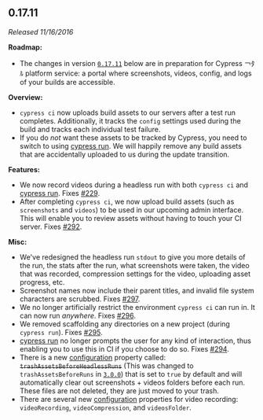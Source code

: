 ## 0.17.11

_Released 11/16/2016_

**Roadmap:**

- The changes in version [`0.17.11`](#01711-11162016) below are in preparation for Cypress ￢ﾀﾙ platform service: a portal where screenshots, videos, config, and logs of your builds are accessible.

**Overview:**

- `cypress ci` now uploads build assets to our servers after a test run completes. Additionally, it tracks the `config` settings used during the build and tracks each individual test failure.
- If you do _not_ want these assets to be tracked by Cypress, you need to switch to using [cypress run](/guides/guides/command-line#cypress-run). We will happily remove any build assets that are accidentally uploaded to us during the update transition.

**Features:**

- We now record videos during a headless run with both `cypress ci` and [cypress run](/guides/guides/command-line#cypress-run). Fixes [#229](https://github.com/cypress-io/cypress/issues/229).
- After completing `cypress ci`, we now upload build assets (such as `screenshots` and `videos`) to be used in our upcoming admin interface. This will enable you to review assets without having to touch your CI server. Fixes [#292](https://github.com/cypress-io/cypress/issues/292).

**Misc:**

- We've redesigned the headless run `stdout` to give you more details of the run, the stats after the run, what screenshots were taken, the video that was recorded, compression settings for the video, uploading asset progress, etc.
- Screenshot names now include their parent titles, and invalid file system characters are scrubbed. Fixes [#297](https://github.com/cypress-io/cypress/issues/297).
- We no longer artificially restrict the environment `cypress ci` can run in. It can now run _anywhere_. Fixes [#296](https://github.com/cypress-io/cypress/issues/296).
- We removed scaffolding any directories on a new project (during `cypress run`). Fixes [#295](https://github.com/cypress-io/cypress/issues/295).
- [cypress run](/guides/guides/command-line#cypress-run) no longer prompts the user for any kind of interaction, thus enabling you to use this in CI if you choose to do so. Fixes [#294](https://github.com/cypress-io/cypress/issues/294).
- There is a new [configuration](/guides/references/configuration) property called: ~~`trashAssetsBeforeHeadlessRuns`~~ (This was changed to `trashAssetsBeforeRuns` in [`3.0.0`](#3.0.0)) that is set to `true` by default and will automatically clear out screenshots + videos folders before each run. These files are not deleted, they are just moved to your trash.
- There are several new [configuration](/guides/references/configuration) properties for video recording: `videoRecording`, `videoCompression`, and `videosFolder`.

